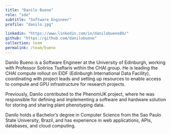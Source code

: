 ```yaml
---
title: "Danilo Bueno"
role: "sde"
subtitle: "Software Engineer"
profile: "danilo.jpg"

linkedin: "https://www.linkedin.com/in/danilobueno89/"
github: "https://github.com/danilobueno"
collection: team
permalink: /team/bueno
---
```


Danilo Bueno is a Software Engineer at the University of Edinburgh, working with Professor Sotirios Tsaftaris within the CHAI group. He is leading the CHAI compute rollout on EIDF (Edinburgh International Data Facility), coordinating with project leads and setting up resources to enable access to compute and GPU infrastructure for research projects.

Previously, Danilo contributed to the PhenomUK project, where he was responsible for defining and implementing a software and hardware solution for storing and sharing plant phenotyping data.

Danilo holds a Bachelor’s degree in Computer Science from the Sao Paulo State University, Brazil, and has experience in web applications, APIs, databases, and cloud computing.
